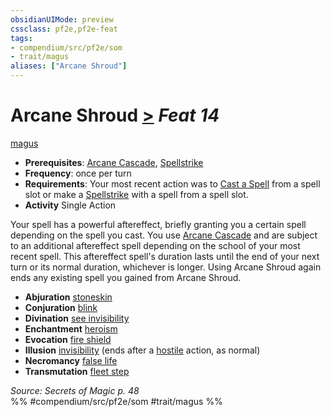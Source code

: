 ```yaml
---
obsidianUIMode: preview
cssclass: pf2e,pf2e-feat
tags:
- compendium/src/pf2e/som
- trait/magus
aliases: ["Arcane Shroud"]
---
```

# Arcane Shroud  [>](../../Rules/core-rulebook/chapter-9-playing-the-game.md#Actions "Single Action") *Feat 14*  
[magus](../../Rules/traits/magus-som.md)  

- **Prerequisites**: [Arcane Cascade](../../Rules/actions/arcane-cascade-som.md), [Spellstrike](../../Rules/actions/spellstrike-som.md)
- **Frequency**: once per turn
- **Requirements**: Your most recent action was to [Cast a Spell](../../Rules/actions/cast-a-spell.md) from a spell slot or make a [Spellstrike](../../Rules/actions/spellstrike-som.md) with a spell from a spell slot.
- **Activity** Single Action

Your spell has a powerful aftereffect, briefly granting you a certain spell depending on the spell you cast. You use [Arcane Cascade](../../Rules/actions/arcane-cascade-som.md) and are subject to an additional aftereffect spell depending on the school of your most recent spell. This aftereffect spell's duration lasts until the end of your next turn or its normal duration, whichever is longer. Using Arcane Shroud again ends any existing spell you gained from Arcane Shroud.

- **Abjuration** [stoneskin](../spells/stoneskin.md)
- **Conjuration** [blink](../spells/blink.md)
- **Divination** [see invisibility](../spells/see-invisibility.md)
- **Enchantment** [heroism](../spells/heroism.md)
- **Evocation** [fire shield](../spells/fire-shield.md)
- **Illusion** [invisibility](../spells/invisibility.md) (ends after a [hostile](../../Rules/conditions.md#Hostile) action, as normal)
- **Necromancy** [false life](../spells/false-life.md)
- **Transmutation** [fleet step](../spells/fleet-step.md)

*Source: Secrets of Magic p. 48*  
%% #compendium/src/pf2e/som #trait/magus %%